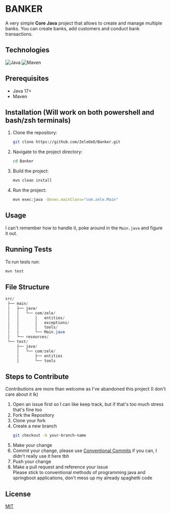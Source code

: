 # BANKER
A very simple **Core Java** project that allows to create and manage multiple banks. You can create banks, add customers and conduct bank transactions.

## Technologies
![Java](https://img.shields.io/badge/Java-17%2B-orange?logo=openjdk&logoColor=white)
![Maven](https://img.shields.io/badge/Maven-3.6%2B-blue?logo=apachemaven&logoColor=white)

## Prerequisites
- Java 17+
- Maven

## Installation (Will work on both powershell and bash/zsh terminals)
1. Clone the repository:
   ```bash
   git clone https://github.com/ZeleOeO/Banker.git
   ```
2. Navigate to the project directory:
   ```bash
   cd Banker
   ```   
3. Build the project:
   ```bash
   mvn clean install
   ```
4. Run the project:
   ```bash
   mvn exec:java -Dexec.mainClass="com.zele.Main"
   ```
   
## Usage
I can't remember how to handle it, poke around in the `Main.java` and figure it out.

## Running Tests
To run tests run:
```bash
mvn test
```

## File Structure
```powershell
src/
 ├── main/
 │   ├── java/
 │   │   └── com/zele/
 │   │       │   entities/
 │   │       │   exceptions/
 │   │       │   tools/
 │   │       └── Main.java
 │   └── resources/
 └── test/
     ├── java/
     │   └── com/zele/
     │       ├── entities
     │       └── tools

```


## Steps to Contribute
Contributions are more than welcome as I've abandoned this project (I don't care about it lk)
1. Open an issue first so I can like keep track, but if that's too much stress that's fine too
2. Fork the Repository
3. Clone your fork
4. Create a new branch
   ```bash
   git checkout -b your-branch-name
   ```
5. Make your change
6. Commit your change, please use [Conventional Commits](https://gist.github.com/qoomon/5dfcdf8eec66a051ecd85625518cfd13) if you can, I didn't really use it here tbh
7. Push your change
8. Make a pull request and reference your issue <br>
   Please stick to conventional methods of programming java and springboot applications, don't mess up my already spaghetti code

## License
[MIT](https://choosealicense.com/licenses/mit/)
